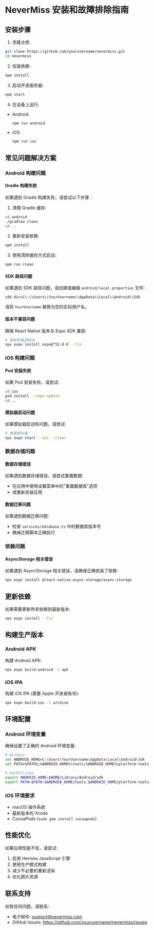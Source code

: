 # NeverMiss 安装和故障排除指南

## 安装步骤

1. 克隆仓库:
```bash
git clone https://github.com/yourusername/nevermiss.git
cd nevermiss
```

2. 安装依赖:
```bash
npm install
```

3. 启动开发服务器:
```bash
npm start
```

4. 在设备上运行:
- Android:
  ```bash
  npm run android
  ```
- iOS:
  ```bash
  npm run ios
  ```

## 常见问题解决方案

### Android 构建问题

#### Gradle 构建失败

如果遇到 Gradle 构建失败，请尝试以下步骤：

1. 清理 Gradle 缓存:
```bash
cd android
./gradlew clean
cd ..
```

2. 重新安装依赖:
```bash
npm install
```

3. 使用清除缓存方式启动:
```bash
npm run clean
```

#### SDK 路径问题

如果遇到 SDK 路径问题，请创建或编辑 `android/local.properties` 文件:
```properties
sdk.dir=C\:\\Users\\YourUsername\\AppData\\Local\\Android\\Sdk
```

请将 `YourUsername` 替换为您的实际用户名。

#### 版本不兼容问题

确保 React Native 版本与 Expo SDK 兼容:
```bash
# 更新到兼容版本
npx expo install expo@^52.0.0 --fix
```

### iOS 构建问题

#### Pod 安装失败

如果 Pod 安装失败，请尝试:
```bash
cd ios
pod install --repo-update
cd ..
```

#### 模拟器启动问题

如果模拟器启动有问题，请尝试:
```bash
# 重置模拟器
npx expo start --ios --clear
```

### 数据存储问题

#### 数据存储错误

如果遇到数据存储错误，请尝试重置数据:
- 在应用中使用设置菜单中的"重置数据库"选项
- 或重新安装应用

#### 数据迁移问题

如果遇到数据迁移问题:
- 检查 `services/database.ts` 中的数据库版本号
- 确保迁移脚本正确执行

### 依赖问题

#### AsyncStorage 相关错误

如果遇到 AsyncStorage 相关错误，请确保正确安装了依赖:
```bash
npx expo install @react-native-async-storage/async-storage
```

## 更新依赖

如果需要更新所有依赖到最新版本:
```bash
npx expo install --fix
```

## 构建生产版本

### Android APK

构建 Android APK:
```bash
npx expo build:android -t apk
```

### iOS IPA

构建 iOS IPA (需要 Apple 开发者账号):
```bash
npx expo build:ios -t archive
```

## 环境配置

### Android 环境变量

确保设置了正确的 Android 环境变量:
```bash
# Windows
set ANDROID_HOME=C:\Users\YourUsername\AppData\Local\Android\Sdk
set PATH=%PATH%;%ANDROID_HOME%\tools;%ANDROID_HOME%\platform-tools

# macOS/Linux
export ANDROID_HOME=$HOME/Library/Android/sdk
export PATH=$PATH:$ANDROID_HOME/tools:$ANDROID_HOME/platform-tools
```

### iOS 环境要求

- macOS 操作系统
- 最新版本的 Xcode
- CocoaPods (`sudo gem install cocoapods`)

## 性能优化

如果应用性能不佳，请尝试:
1. 启用 Hermes JavaScript 引擎
2. 使用生产模式构建
3. 减少不必要的重新渲染
4. 优化图片资源

## 联系支持

如有任何问题，请联系:
- 电子邮件: support@nevermiss.com
- GitHub Issues: https://github.com/yourusername/nevermiss/issues 